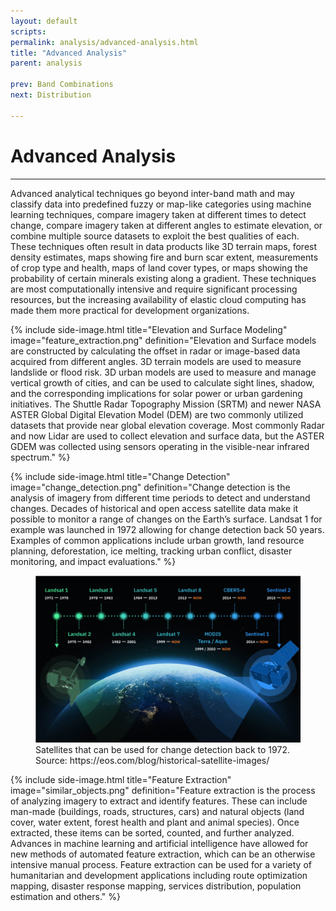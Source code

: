 ```yaml
---
layout: default
scripts:
permalink: analysis/advanced-analysis.html
title: "Advanced Analysis"
parent: analysis

prev: Band Combinations
next: Distribution

---
```


# Advanced Analysis

---

Advanced analytical techniques go beyond inter-band math and may classify data into predefined fuzzy or map-like categories using machine learning techniques, compare imagery taken at different times to detect change, compare imagery taken at different angles to estimate elevation, or combine multiple source datasets to exploit the best qualities of each. These techniques often result in data products like 3D terrain maps, forest density estimates, maps showing fire and burn scar extent, measurements of crop type and health, maps of land cover types, or maps showing the probability of certain minerals existing along a gradient. These techniques are most computationally intensive and require significant processing resources, but the increasing availability of elastic cloud computing has made them more practical for development organizations.

{% include side-image.html title="Elevation and Surface Modeling" image="feature_extraction.png" definition="Elevation and Surface models are constructed by calculating the offset in radar or image-based data acquired from different angles. 3D terrain models are used to measure landslide or flood risk. 3D urban models are used to measure and manage vertical growth of cities, and can be used to calculate sight lines, shadow, and the corresponding implications for solar power or urban gardening initiatives. 
The Shuttle Radar Topography Mission (SRTM) and newer NASA ASTER Global Digital Elevation Model (DEM) are two commonly utilized datasets that provide near global elevation coverage. Most commonly Radar and now Lidar are used to collect elevation and surface data, but the ASTER GDEM was collected using sensors operating in the visible-near infrared spectrum." %}

{% include side-image.html title="Change Detection" image="change_detection.png" definition="Change detection is the analysis of imagery from different time periods to detect and understand changes. Decades of historical and open access satellite data make it possible to monitor a range of changes on the Earth’s surface. Landsat 1 for example was launched in 1972 allowing for change detection back 50 years. Examples of common applications include urban growth, land resource planning, deforestation, ice melting, tracking urban conflict, disaster monitoring, and impact evaluations." %}

<figure class="align-center">
  <img src="/assets/graphics/content/change-detection.png" />
  <figcaption>Satellites that can be used for change detection back to 1972. Source: https://eos.com/blog/historical-satellite-images/</figcaption>
</figure>

{% include side-image.html title="Feature Extraction" image="similar_objects.png" definition="Feature extraction is the process of analyzing imagery to extract and identify features. These can include man-made (buildings, roads, structures, cars) and natural objects (land cover, water extent, forest health and plant and animal species). Once extracted, these items can be sorted, counted, and further analyzed. Advances in machine learning and artificial intelligence have allowed for new methods of automated feature extraction, which can be an otherwise intensive manual process. Feature extraction can be used for a variety of humanitarian and development applications including route optimization mapping, disaster response mapping, services distribution, population estimation and others." %}
